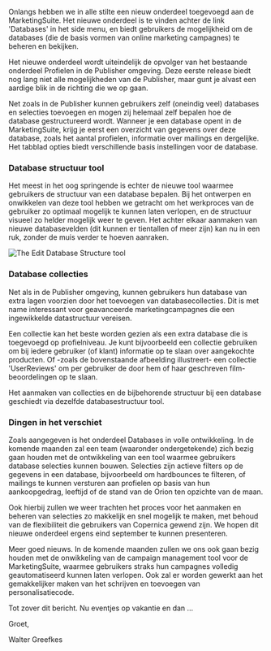Onlangs hebben we in alle stilte een nieuw onderdeel toegevoegd aan de
MarketingSuite. Het nieuwe onderdeel is te vinden achter de link
'Databases' in het side menu, en biedt gebruikers de mogelijkheid om de
databases (die de basis vormen van online marketing campagnes) te
beheren en bekijken.

Het nieuwe onderdeel wordt uiteindelijk de opvolger van het bestaande
onderdeel Profielen in de Publisher omgeving. Deze eerste release biedt
nog lang niet alle mogelijkheden van de Publisher, maar gunt je alvast
een aardige blik in de richting die we op gaan.

Net zoals in de Publisher kunnen gebruikers zelf (oneindig veel)
databases en selecties toevoegen en mogen zij helemaal zelf bepalen hoe
de database gestructureerd wordt. Wanneer je een database opent in de
MarketingSuite, krijg je eerst een overzicht van gegevens over deze
database, zoals het aantal profielen, informatie over mailings en
dergelijke. Het tabblad opties biedt verschillende basis instellingen
voor de database.

### Database structuur tool

Het meest in het oog springende is echter de nieuwe tool waarmee
gebruikers de structuur van een database bepalen. Bij het ontwerpen en
onwikkelen van deze tool hebben we getracht om het werkproces van de
gebruiker zo optimaal mogelijk te kunnen laten verlopen, en de structuur
visueel zo helder mogelijk weer te geven. Het achter elkaar aanmaken van
nieuwe databasevelden (dit kunnen er tientallen of meer zijn) kan nu in
een ruk, zonder de muis verder te hoeven aanraken.

![The Edit Database Structure
tool](//vicinity.picsrv.net/63334/MovieDatabaseSMALL.png)

### Database collecties

Net als in de Publisher omgeving, kunnen gebruikers hun database van
extra lagen voorzien door het toevoegen van databasecollecties. Dit is
met name interessant voor geavanceerde marketingcampagnes die een
ingewikkelde datastructuur vereisen.

Een collectie kan het beste worden gezien als een extra database die is
toegevoegd op profielniveau. Je kunt bijvoorbeeld een collectie
gebruiken om bij iedere gebruiker (of klant) informatie op te slaan over
aangekochte producten. Of -zoals de bovenstaande afbeelding illustreert-
een collectie 'UserReviews' om per gebruiker de door hem of haar
geschreven film-beoordelingen op te slaan.

Het aanmaken van collecties en de bijbehorende structuur bij een
database geschiedt via dezelfde databasestructuur tool.

### Dingen in het verschiet

Zoals aangegeven is het onderdeel Databases in volle ontwikkeling. In de
komende maanden zal een team (waaronder ondergetekende) zich bezig gaan
houden met de ontwikkeling van een tool waarmee gebruikers database
selecties kunnen bouwen. Selecties zijn actieve filters op de gegevens
in een database, bijvoorbeeld om hardbounces te filteren, of mailings te
kunnen versturen aan profielen op basis van hun aankoopgedrag, leeftijd
of de stand van de Orion ten opzichte van de maan.

Ook hierbij zullen we weer trachten het proces voor het aanmaken en
beheren van selecties zo makkelijk en snel mogelijk te maken, met behoud
van de flexibiliteit die gebruikers van Copernica gewend zijn. We hopen
dit nieuwe onderdeel ergens eind september te kunnen presenteren.

Meer goed nieuws. In de komende maanden zullen we ons ook gaan bezig
houden met de onwikkeling van de campaign management tool voor de
MarketingSuite, waarmee gebruikers straks hun campagnes volledig
geautomatiseerd kunnen laten verlopen. Ook zal er worden gewerkt aan het
gemakkelijker maken van het schrijven en toevoegen van
personalisatiecode.

Tot zover dit bericht. Nu eventjes op vakantie en dan ...

Groet,

Walter Greefkes

